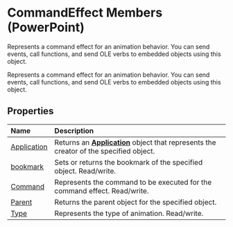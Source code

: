 
# CommandEffect Members (PowerPoint)
Represents a command effect for an animation behavior. You can send events, call functions, and send OLE verbs to embedded objects using this object.

Represents a command effect for an animation behavior. You can send events, call functions, and send OLE verbs to embedded objects using this object.


## Properties



|**Name**|**Description**|
|:-----|:-----|
|[Application](c3b54f4d-5761-9606-b675-9258d5f0faee.md)|Returns an  **[Application](978c2b99-4271-b953-4283-73b5f3d96f41.md)** object that represents the creator of the specified object.|
|[bookmark](02ca8d96-e040-2cdc-8adb-09be572dec57.md)|Sets or returns the bookmark of the specified object. Read/write.|
|[Command](64440745-d84a-f0e8-6857-ca0f7ada42b6.md)|Represents the command to be executed for the command effect. Read/write.|
|[Parent](06e0ba82-71ad-be99-adae-1ac44fd4d4bf.md)|Returns the parent object for the specified object.|
|[Type](c4ce74d9-1e16-34f9-88cf-f4ccb132c690.md)|Represents the type of animation. Read/write.|
